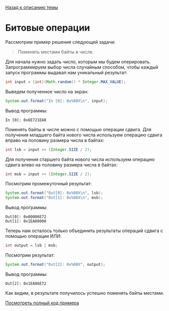 [Назад к описанию темы](https://github.com/Vladislav-Lyuminarskiy/Java-course/blob/master/lab1/bits.md)

# Битовые операции

Рассмотрим пример решения следующей задачи:

> Поменять местами байты в числе.

Для начала нужно задать число, которым мы будем оперировать. Запрограммируем выбор числа случайным способом, чтобы каждый запуск программы выдавал нам уникальный результат:

```java
int input = (int)(Math.random() * Integer.MAX_VALUE);
```

Выведем полученное число на экран:

```java
System.out.format("In [0]: 0x%08X\n", input);
```

Вывод программы:

```
In [0]: 0x6E721EA8
```

Поменять байты в числе можно с помощью операции сдвига. Для получения младшего байта нового числа используем операцию сдвига вправо на половину размера числа в байтах:

```java
int lsb = input >> (Integer.SIZE / 2);
```

Для получения старшего байта нового числа используем операцию сдвига влево на половину размера числа в байтах:

```java
int msb = input << (Integer.SIZE / 2);
```

Посмотрим промежуточный результат:

```java
System.out.format("Out[0]: 0x%08X\n", lsb);
System.out.format("Out[1]: 0x%08X\n", msb);
```

Вывод программы:

```
Out[0]: 0x00006E72
Out[1]: 0x1EA80000
```

Теперь нам осталось только объединить результаты операций сдвига с помощью операции ИЛИ:

```java
int output = lsb | msb;
```

Посмотрим результат:

```java
System.out.format("Out[2]: 0x%08X", output);
```

Вывод программы:

```
Out[2]: 0x1EA86E72
```

Как видим, в результате получилось успешно поменять байты местами.

[Посмотреть полный код примера](https://github.com/Vladislav-Lyuminarskiy/Java-course/blob/master/lab1/examples/bits/Main.java)